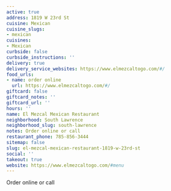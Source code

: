 ```yaml
---
active: true
address: 1819 W 23rd St
cuisine: Mexican
cuisine_slugs:
- mexican
cuisines:
- Mexican
curbside: false
curbside_instructions: ''
delivery: true
delivery_service_websites: https://www.elmezcaltogo.com/#/
food_urls:
- name: order online
  url: https://www.elmezcaltogo.com/#/
giftcard: false
giftcard_notes: ''
giftcard_url: ''
hours: ''
name: El Mezcal Mexican Restaurant
neighborhood: South Lawrence
neighborhood_slug: south-lawrence
notes: Order online or call
restaurant_phone: 785-856-3444
sitemap: false
slug: el-mezcal-mexican-restaurant-1819-w-23rd-st
social: ''
takeout: true
website: https://www.elmezcaltogo.com/#menu
---
```


Order online or call